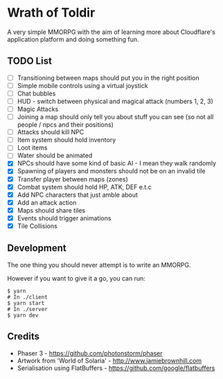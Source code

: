 # Wrath of Toldir

A very simple MMORPG with the aim of learning more about Cloudflare's application platform and doing something fun.

## TODO List

- [ ] Transitioning between maps should put you in the right position
- [ ] Simple mobile controls using a virtual joystick
- [ ] Chat bubbles
- [ ] HUD - switch between physical and magical attack (numbers 1, 2, 3)
- [ ] Magic Attacks
- [ ] Joining a map should only tell you about stuff you can see (so not all people / npcs and their positions)
- [ ] Attacks should kill NPC
- [ ] Item system should hold inventory
- [ ] Loot items
- [ ] Water should be animated
- [X] NPCs should have some kind of basic AI - I mean they walk randomly
- [X] Spawning of players and monsters should not be on an invalid tile
- [X] Transfer player between maps (zones)
- [X] Combat system should hold HP, ATK, DEF e.t.c
- [X] Add NPC characters that just amble about
- [X] Add an attack action
- [X] Maps should share tiles
- [X] Events should trigger animations
- [X] Tile Collisions

## Development

The one thing you should never attempt is to write an MMORPG.

However if you want to give it a go, you can run:

```shell
$ yarn
# In ./client
$ yarn start
# In ./server
$ yarn dev
```

## Credits

* Phaser 3 - https://github.com/photonstorm/phaser
* Artwork from 'World of Solaria' - http://www.jamiebrownhill.com
* Serialisation using FlatBuffers - https://github.com/google/flatbuffers

